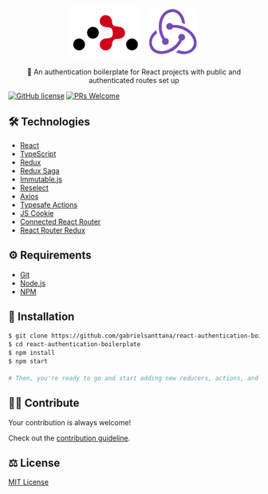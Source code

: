 <div align="center">
  <img src="./.github/react-router-dom.png" alt="react-authentication-boilerplate" width="140" />
  <img src="./.github/redux.png" alt="react-authentication-boilerplate" width="100" style="margin: 0 0 10px 10px" />
</div>

<p align="center">🔐 An authentication boilerplate for React projects with public and authenticated routes set up</p>

[![GitHub license](https://img.shields.io/badge/license-MIT-blue.svg)](https://github.com/gabrielsanttana/react-authentication-boilerplate/blob/master/LICENSE) 
[![PRs Welcome](https://img.shields.io/badge/PRs-welcome-brightgreen.svg)](https://github.com/gabrielsanttana/react-authentication-boilerplate/blob/main/CONTRIBUTING.md)

## 🛠️ Technologies

<ul>
  <li><a href="https://reactjs.org/">React</a></li>
  <li><a href="https://www.typescriptlang.org/docs/">TypeScript</a></li>
  <li><a href="https://redux.js.org/">Redux</a></li>
  <li><a href="https://redux-saga.js.org/">Redux Saga</a></li>
  <li><a href="https://immutable-js.github.io/immutable-js/">Immutable.js</a></li>
  <li><a href="https://github.com/reduxjs/reselect">Reselect</a></li>
  <li><a href="https://github.com/axios/axios">Axios</a></li>
<li><a href="https://github.com/piotrwitek/typesafe-actions">Typesafe Actions</a></li>
<li><a href="https://github.com/js-cookie/js-cookie">JS Cookie</a></li>
<li><a href="https://github.com/supasate/connected-react-router">Connected React Router</a></li>
<li><a href="https://www.npmjs.com/package/react-router-redux">React Router Redux</a></li>
</ul>

## ⚙️ Requirements

<ul>
  <li><a href="https://git-scm.com/">Git</a></li>
  <li><a href="https://nodejs.org/en/">Node.js</a></li>
  <li><a href="https://www.npmjs.com/">NPM</a></li>
</ul>
</ul>

## 🚀 Installation

```bash
$ git clone https://github.com/gabrielsanttana/react-authentication-boilerplate
$ cd react-authentication-boilerplate
$ npm install
$ npm start

# Then, you're ready to go and start adding new reducers, actions, and sagas to your project!
```

## 💁🏽 Contribute

Your contribution is always welcome!

Check out the [contribution guideline](https://github.com/gabrielsanttana/react-authentication-boilerplate/blob/main/CONTRIBUTING.md).

## ⚖️ License

[MIT License](https://github.com/gabrielsanttana/react-authentication-boilerplate/blob/main/LICENSE)

